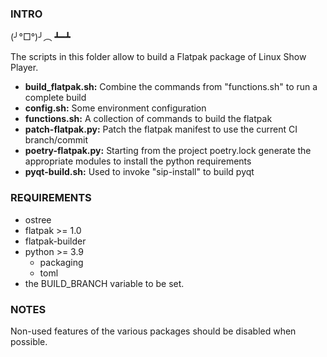 ### INTRO

(╯°□°)╯︵ ┻━┻

The scripts in this folder allow to build a Flatpak package of Linux Show Player.

 * **build_flatpak.sh:** Combine the commands from "functions.sh" to run a complete build
 * **config.sh:** Some environment configuration
 * **functions.sh:** A collection of commands to build the flatpak
 * **patch-flatpak.py:** Patch the flatpak manifest to use the current CI branch/commit
 * **poetry-flatpak.py:** Starting from the project poetry.lock generate the appropriate modules to install the python requirements
 * **pyqt-build.sh:** Used to invoke "sip-install" to build pyqt

### REQUIREMENTS

 * ostree
 * flatpak >= 1.0
 * flatpak-builder
 * python >= 3.9
   * packaging
   * toml
 * the BUILD_BRANCH variable to be set.

### NOTES

Non-used features of the various packages should be disabled when possible.
